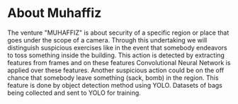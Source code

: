 # About Muhaffiz
The venture "MUHAFFIZ" is about security of a specific region or place that goes under the scope of a camera. Through this undertaking we will distinguish suspicious exercises like in the event that somebody endeavors to toss something inside the building. This action is detected by extracting features from frames and on these features Convolutional Neural Network is applied over these features. Another suspicious action could be on the off chance that somebody leave something (sack, bomb) in the region. This feature is done by object detection method using YOLO. Datasets of bags being collected and sent to YOLO for training.

